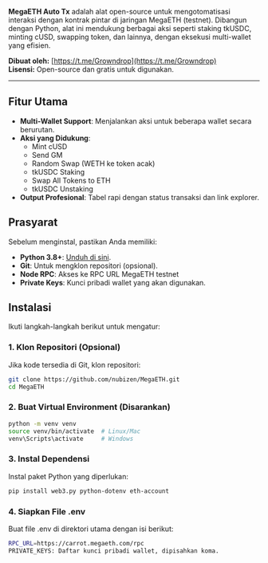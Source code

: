 
**MegaETH Auto Tx** adalah alat open-source untuk mengotomatisasi interaksi dengan kontrak pintar di jaringan MegaETH (testnet). Dibangun dengan Python, alat ini mendukung berbagai aksi seperti staking tkUSDC, minting cUSD, swapping token, dan lainnya, dengan eksekusi multi-wallet yang efisien.

**Dibuat oleh:** [https://t.me/Growndrop](https://t.me/Growndrop)  
**Lisensi:** Open-source dan gratis untuk digunakan.

---

## Fitur Utama
- **Multi-Wallet Support**: Menjalankan aksi untuk beberapa wallet secara berurutan.
- **Aksi yang Didukung**:
  - Mint cUSD
  - Send GM
  - Random Swap (WETH ke token acak)
  - tkUSDC Staking
  - Swap All Tokens to ETH
  - tkUSDC Unstaking
- **Output Profesional**: Tabel rapi dengan status transaksi dan link explorer.


## Prasyarat
Sebelum menginstal, pastikan Anda memiliki:
- **Python 3.8+**: [Unduh di sini](https://www.python.org/downloads/).
- **Git**: Untuk mengklon repositori (opsional).
- **Node RPC**: Akses ke RPC URL MegaETH testnet
- **Private Keys**: Kunci pribadi wallet yang akan digunakan.



## Instalasi
Ikuti langkah-langkah berikut untuk mengatur:

### 1. Klon Repositori (Opsional)
Jika kode tersedia di Git, klon repositori:
```bash
git clone https://github.com/nubizen/MegaETH.git
cd MegaETH
```
### 2. Buat Virtual Environment (Disarankan)
```bash
python -m venv venv
source venv/bin/activate  # Linux/Mac
venv\Scripts\activate     # Windows
```

### 3. Instal Dependensi
Instal paket Python yang diperlukan:
```bash
pip install web3.py python-dotenv eth-account
```

### 4. Siapkan File .env
Buat file .env di direktori utama dengan isi berikut:
```bash
RPC_URL=https://carrot.megaeth.com/rpc
PRIVATE_KEYS: Daftar kunci pribadi wallet, dipisahkan koma.
```
